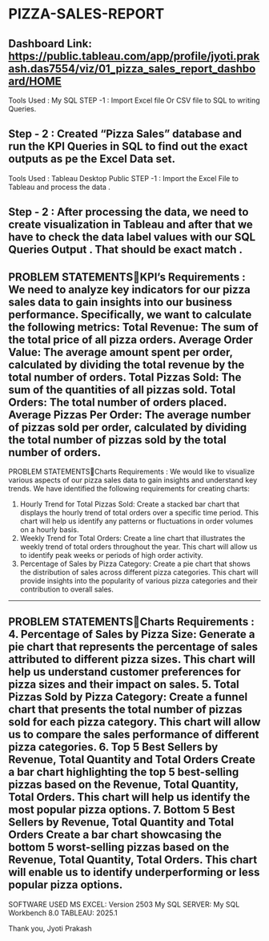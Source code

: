 # PIZZA-SALES-REPORT

Dashboard Link:
https://public.tableau.com/app/profile/jyoti.prakash.das7554/viz/01_pizza_sales_report_dashboard/HOME
------------------------------------------------------------------------------------------------------------
Tools Used : My SQL 
STEP -1 : Import Excel file Or CSV file to SQL to writing Queries.

Step - 2 : Created “Pizza Sales” database and run the KPI Queries in SQL to find out the exact outputs as pe the Excel Data set.
------------------------------------------------------------------------------------------------------------
Tools Used : Tableau Desktop Public 
STEP -1 : Import the Excel File to Tableau and process the data .

Step - 2 : After processing the data, we need to create visualization in Tableau and after that we have to check the data label values with our SQL Queries Output . That should be exact match .
------------------------------------------------------------------------------------------------------------
PROBLEM STATEMENTSKPI’s Requirements :
     We need to analyze key indicators for our pizza sales data to gain insights into our business performance. Specifically, we want to calculate the following metrics:
Total Revenue: The sum of the total price of all pizza orders.
Average Order Value: The average amount spent per order, calculated by dividing the total revenue by the total number of orders.
Total Pizzas Sold: The sum of the quantities of all pizzas sold.
Total Orders: The total number of orders placed.
Average Pizzas Per Order: The average number of pizzas sold per order, calculated by dividing the total number of pizzas sold by the total number of orders.
------------------------------------------------------------------------------------------------------------
PROBLEM STATEMENTSCharts Requirements :
     We would like to visualize various aspects of our pizza sales data to gain insights and understand key trends. We have identified the following requirements for creating charts:
1. Hourly Trend for Total Pizzas Sold:
Create a stacked bar chart that displays the hourly trend of total orders over a specific time  period. This chart will help us identify any patterns or fluctuations in order volumes on a hourly basis.
2.  Weekly Trend for Total Orders:
Create a line chart that illustrates the weekly trend of total orders throughout the year. This chart will allow us to identify peak weeks or periods of high order activity.
3.  Percentage of Sales by Pizza Category:
Create a pie chart that shows the distribution of sales across different pizza categories. This chart will provide insights into the popularity of various pizza categories and their contribution to overall sales.
------------------------------------------------------------------------------------------------------------
PROBLEM STATEMENTSCharts Requirements :
4. Percentage of Sales by Pizza Size:
Generate a pie chart that represents the percentage of sales attributed to different pizza sizes. This chart will help us understand customer preferences for pizza sizes and their impact on sales.
5. Total Pizzas Sold by Pizza Category:
Create a funnel chart that presents the total number of pizzas sold for each pizza category. This chart will allow us to compare the sales performance of different pizza categories.
6. Top 5 Best Sellers by Revenue, Total Quantity and Total Orders
Create a bar chart highlighting the top 5 best-selling pizzas based on the Revenue, Total Quantity, Total Orders. This chart will help us identify the most popular pizza options.
7. Bottom 5 Best Sellers by Revenue, Total Quantity and Total Orders
Create a bar chart showcasing the bottom 5 worst-selling pizzas based on the Revenue, Total Quantity, Total Orders. This chart will enable us to identify underperforming or less popular pizza options.
------------------------------------------------------------------------------------------------------------
SOFTWARE USED
MS EXCEL: Version 2503
My SQL SERVER: My SQL Workbench 8.0 
TABLEAU: 2025.1


Thank you,
Jyoti Prakash


